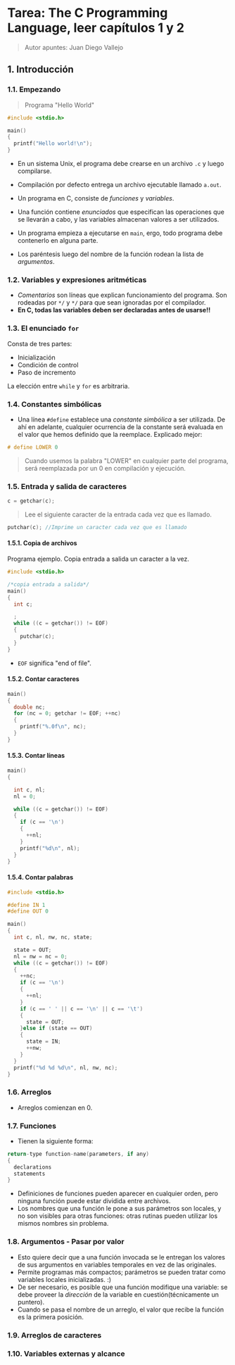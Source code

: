 # Tarea: The C Programming Language, leer capítulos 1 y 2
> Autor apuntes: Juan Diego Vallejo

## 1. Introducción
### 1.1. Empezando

> Programa "Hello World"

```c
#include <stdio.h>

main()
{
  printf("Hello world!\n");
}
```
* En un sistema Unix, el programa debe crearse en un archivo `.c` y luego
compilarse.
* Compilación por defecto entrega un archivo ejecutable llamado `a.out`.


* Un programa en C, consiste de *funciones* y *variables*.
* Una función contiene *enunciados* que especifican las operaciones que se
llevarán a cabo, y las variables almacenan valores a ser utilizados.
* Un programa empieza a ejecutarse en `main`, ergo, todo programa debe contenerlo
en alguna parte.

* Los paréntesis luego del nombre de la función rodean la lista de *argumentos*.

### 1.2. Variables y expresiones aritméticas

* *Comentarios* son líneas que explican funcionamiento del programa. Son rodeadas
por `*/` y `*/` para que sean ignoradas por el compilador.
* **En C, todas las variables deben ser declaradas antes de usarse!!**

### 1.3. El enunciado `for`
Consta de tres partes:
* Inicialización
* Condición de control
* Paso de incremento

La elección entre `while` y `for` es arbitraria.

### 1.4. Constantes simbólicas
* Una línea `#define` establece una *constante simbólica*  a ser utilizada.
De ahí en adelante, cualquier ocurrencia de la constante será evaluada en el
valor que hemos definido que la reemplace.
Explicado mejor:
```c
# define LOWER 0
```
> Cuando usemos la palabra "LOWER" en cualquier parte del programa, será
reemplazada por un 0 en compilación y ejecución.


### 1.5. Entrada y salida de caracteres
```c
c = getchar(c);
```
> Lee el siguiente caracter de la entrada cada vez que es llamado.

```c
putchar(c); //Imprime un caracter cada vez que es llamado
```
#### 1.5.1. Copia de archivos
Programa ejemplo. Copia entrada a salida un caracter a la vez.
```c
#include <stdio.h>

/*copia entrada a salida*/
main()
{
  int c;

  ;
  while ((c = getchar()) != EOF)
  {
    putchar(c);
  }
}
```
* `EOF` significa "end of file".

#### 1.5.2. Contar caracteres
```c
main()
{
  double nc;
  for (nc = 0; getchar != EOF; ++nc)
  {
    printf("%.0f\n", nc);
  }
}
```

#### 1.5.3. Contar líneas
```c
main()
{

  int c, nl;
  nl = 0;

  while ((c = getchar()) != EOF)
  {
    if (c == '\n')
    {
      ++nl;
    }
    printf("%d\n", nl);
  }
}
```

#### 1.5.4. Contar palabras
```c
#include <stdio.h>

#define IN 1
#define OUT 0

main()
{
  int c, nl, nw, nc, state;

  state = OUT;
  nl = nw = nc = 0;
  while ((c = getchar()) != EOF)
  {
    ++nc;
    if (c == '\n')
    {
      ++nl;
    }
    if (c == ' ' || c == '\n' || c == '\t')
    {
      state = OUT;
    }else if (state == OUT)
    {
      state = IN;
      ++nw;
    }
  }
  printf("%d %d %d\n", nl, nw, nc);
}
```

### 1.6. Arreglos
* Arreglos comienzan en 0.

### 1.7. Funciones
* Tienen la siguiente forma:
```c
return-type function-name(parameters, if any)
{
  declarations
  statements
}
```

* Definiciones de funciones pueden aparecer en cualquier orden, pero ninguna
función puede estar dividida entre archivos.
* Los nombres que una función le pone a sus parámetros son locales,
y no son visibles para otras funciones: otras rutinas pueden utilizar los
mismos nombres sin problema.

### 1.8. Argumentos - Pasar por valor
* Esto quiere decir que a una función invocada se le entregan los valores de sus
argumentos en variables temporales en vez de las originales.
* Permite programas más compactos; parámetros se pueden tratar como variables
locales inicializadas. :)
* De ser necesario, es posible que una función modifique una variable: se debe
proveer la *dirección* de la variable en cuestión(técnicamente un puntero).
* Cuando se pasa el nombre de un arreglo, el valor que recibe la función es
la primera posición.

### 1.9. Arreglos de caracteres

### 1.10. Variables externas y alcance
